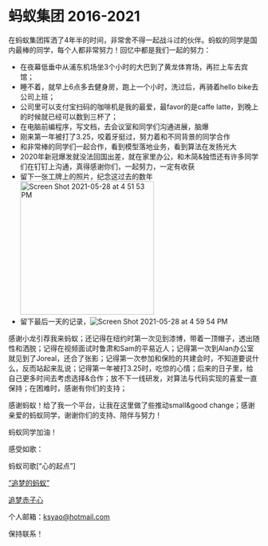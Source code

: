 # 蚂蚁集团 2016-2021

在蚂蚁集团挥洒了4年半的时间，非常舍不得一起战斗过的伙伴。蚂蚁的同学是国内最棒的同学，每个人都非常努力！回忆中都是我们一起的努力：

* 在夜幕低垂中从浦东机场坐3个小时的大巴到了黄龙体育场，再拦上车去宾馆；
* 睡不着，就早上6点多去健身房，跑上一个小时，洗过后，再骑着hello bike去公司上班；
* 公司里可以支付宝扫码的咖啡机是我的最爱，最favor的是caffe latte，到晚上的时候就已经可以数到三杯了；
* 在电脑前编程序，写文档，去会议室和同学们沟通进展，脑爆
* 刚来第一年被打了3.25，咬着牙挺过，努力着和不同背景的同学合作
* 和非常棒的同学们一起合作，看到模型落地业务，看到算法在发扬光大
* 2020年新冠爆发就没法回国出差，就在家里办公，和木简&独悟还有许多同学们在钉钉上沟通，真得感谢你们，一起努力，一定有收获
* 留下一张工牌上的照片，纪念这过去的数年 <img width="268" alt="Screen Shot 2021-05-28 at 4 51 53 PM" src="https://user-images.githubusercontent.com/3145135/120051336-06ebfb80-bfd5-11eb-90fb-222cb2e6102d.png">
* 留下最后一天的记录，![Screen Shot 2021-05-28 at 4 59 54 PM](https://user-images.githubusercontent.com/3145135/120051612-220b3b00-bfd6-11eb-8532-f1900946685c.png)


感谢小龙引荐我来蚂蚁；还记得在纽约时第一次见到漆博，带着一顶帽子，透出随性和洒脱；记得在视频面试时鲁肃和Sam的平易近人；记得第一次到Alan办公室就见到了Joreal，还合了张影；记得第一次参加和保险的共建会时，不知道要说什么，反而站起来乱说；记得第一年被打3.25时，吃惊的心情；后来的日子里，给自己更多时间去考虑选择&合作；放不下一线研发，对算法与代码实现的喜爱一直保持；在困难时，感谢有你们的支持；

感谢蚂蚁！给了我一个平台，让我在这里做了些推动small&good change；感谢亲爱的蚂蚁同学，谢谢你们的支持、陪伴与努力！

蚂蚁同学加油！

感受如歌：

蚂蚁司歌[“心的起点”]

[“追梦的蚂蚁”](https://www.youtube.com/watch?v=nmxVl7-thgw)

[追梦赤子心](https://www.youtube.com/watch?v=iW__fEGZ5vM)

个人邮箱：ksyao@hotmail.com

保持联系！

